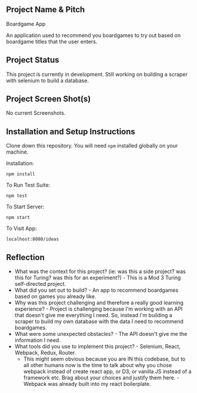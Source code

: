 ## Project Name & Pitch

Boardgame App

An application used to recommend you boardgames to try out based on boardgame titles that the user enters.

## Project Status

This project is currently in development. Still working on building a scraper with selenium to build a database.

## Project Screen Shot(s)

No current Screenshots.

## Installation and Setup Instructions

Clone down this repository. You will need `npm` installed globally on your machine.  

Installation:

`npm install`  

To Run Test Suite:  

`npm test`  

To Start Server:

`npm start`  

To Visit App:

`localhost:8080/ideas`  

## Reflection

  - What was the context for this project? (ie: was this a side project? was this for Turing? was this for an experiment?) - This is a Mod 3 Turing self-directed project.
  - What did you set out to build? - An app to recommend boardgames based on games you already like.
  - Why was this project challenging and therefore a really good learning experience? - Project is challenging because I'm working with an API that doesn't give me everything I need. So, instead I'm building a scraper to build my own database with the data I need to recommend boardgames.
  - What were some unexpected obstacles? - The API doesn't give me the information I need.
  - What tools did you use to implement this project? - Selenium, React, Webpack, Redux, Router.
      - This might seem obvious because you are IN this codebase, but to all other humans now is the time to talk about why you chose webpack instead of create react app, or D3, or vanilla JS instead of a framework etc. Brag about your choices and justify them here. - Webpack was already built into my react boilerplate.
